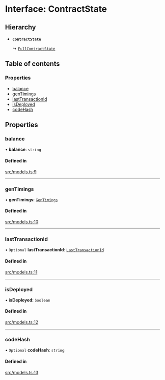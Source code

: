 # Interface: ContractState

## Hierarchy

- **`ContractState`**

  ↳ [`FullContractState`](FullContractState.md)

## Table of contents

### Properties

- [balance](ContractState.md#balance)
- [genTimings](ContractState.md#gentimings)
- [lastTransactionId](ContractState.md#lasttransactionid)
- [isDeployed](ContractState.md#isdeployed)
- [codeHash](ContractState.md#codehash)

## Properties

### balance

• **balance**: `string`

#### Defined in

[src/models.ts:9](https://github.com/Broxus/everscale-inpage-provider/blob/14e397c/src/models.ts#L9)

---

### genTimings

• **genTimings**: [`GenTimings`](../models.md#gentimings)

#### Defined in

[src/models.ts:10](https://github.com/Broxus/everscale-inpage-provider/blob/14e397c/src/models.ts#L10)

---

### lastTransactionId

• `Optional` **lastTransactionId**: [`LastTransactionId`](../models.md#lasttransactionid)

#### Defined in

[src/models.ts:11](https://github.com/Broxus/everscale-inpage-provider/blob/14e397c/src/models.ts#L11)

---

### isDeployed

• **isDeployed**: `boolean`

#### Defined in

[src/models.ts:12](https://github.com/Broxus/everscale-inpage-provider/blob/14e397c/src/models.ts#L12)

---

### codeHash

• `Optional` **codeHash**: `string`

#### Defined in

[src/models.ts:13](https://github.com/Broxus/everscale-inpage-provider/blob/14e397c/src/models.ts#L13)
